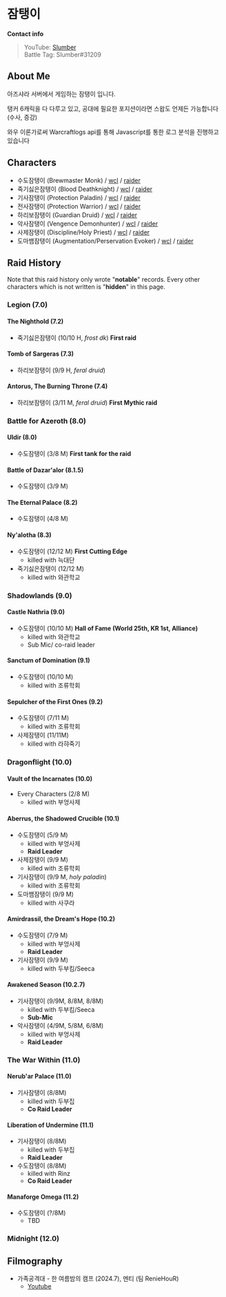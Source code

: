 # **잠탱이**

**Contact info**  

> YouTube: [Slumber](https://www.youtube.com/@Slumber957)  
> Battle Tag: Slumber#31209

## About Me
아즈샤라 서버에서 게임하는 잠탱이 입니다.

탱커 6캐릭을 다 다루고 있고, 공대에 필요한 포지션이라면 스왑도 언제든 가능합니다 (수사, 증강)

와우 이론가로써 Warcraftlogs api를 통해 Javascript를 통한 로그 분석을 진행하고 있습니다

## Characters

- 수도잠탱이 (Brewmaster Monk) / [wcl](https://www.warcraftlogs.com/character/id/71983202) / [raider](https://raider.io/characters/kr/azshara/%EC%88%98%EB%8F%84%EC%9E%A0%ED%83%B1%EC%9D%B4)
- 죽기싫은잠탱이 (Blood Deathknight) / [wcl](https://www.warcraftlogs.com/character/id/72068316) / [raider](https://raider.io/characters/kr/azshara/%EC%A3%BD%EA%B8%B0%EC%8B%AB%EC%9D%80%EC%9E%A0%ED%83%B1%EC%9D%B4)
- 기사잠탱이 (Protection Paladin) / [wcl](https://www.warcraftlogs.com/character/id/71689323) / [raider](https://raider.io/characters/kr/azshara/%EA%B8%B0%EC%82%AC%EC%9E%A0%ED%83%B1%EC%9D%B4)
- 전사잠탱이 (Protection Warrior) / [wcl](https://www.warcraftlogs.com/character/id/71863854) / [raider](https://raider.io/characters/kr/azshara/%EC%A0%84%EC%82%AC%EC%9E%A0%ED%83%B1%EC%9D%B4)
- 하리보잠탱이 (Guardian Druid) / [wcl](https://www.warcraftlogs.com/character/id/72384124) / [raider](https://raider.io/characters/kr/azshara/%ED%95%98%EB%A6%AC%EB%B3%B4%EC%9E%A0%ED%83%B1%EC%9D%B4)
- 악사잠탱이 (Vengence Demonhunter) / [wcl](https://www.warcraftlogs.com/character/id/72384116) / [raider](https://raider.io/characters/kr/azshara/%EC%95%85%EC%82%AC%EC%9E%A0%ED%83%B1%EC%9D%B4)
- 사제잠탱이 (Discipline/Holy Priest) / [wcl](https://www.warcraftlogs.com/character/id/71660977) / [raider](https://raider.io/characters/kr/azshara/%EC%82%AC%EC%A0%9C%EC%9E%A0%ED%83%B1%EC%9D%B4)
- 도마뱀잠탱이 (Augmentation/Perservation Evoker) / [wcl](https://www.warcraftlogs.com/character/id/73728261) / [raider](https://raider.io/characters/kr/azshara/%EB%8F%84%EB%A7%88%EB%B1%80%EC%9E%A0%ED%83%B1%EC%9D%B4)

## Raid History
Note that this raid history only wrote "**notable**" records. 
Every other characters which is not written is "**hidden**" in this page.
### **Legion (7.0)**
#### The Nighthold (7.2)
* 죽기싫은잠탱이 (10/10 H, *frost dk*)
**First raid**

#### Tomb of Sargeras (7.3)
* 하리보잠탱이 (9/9 H, *feral druid*)

#### Antorus, The Burning Throne (7.4)
* 하리보잠탱이 (3/11 M, *feral druid*)
**First Mythic raid**

### **Battle for Azeroth (8.0)**
#### Uldir (8.0)
* 수도잠탱이 (3/8 M)
**First tank for the raid**

#### Battle of Dazar'alor (8.1.5)
* 수도잠탱이 (3/9 M)

#### The Eternal Palace (8.2)
* 수도잠탱이 (4/8 M)

#### Ny'alotha (8.3)
* 수도잠탱이 (12/12 M)
**First Cutting Edge**
  * killed with 늑대단
* 죽기싫은잠탱이 (12/12 M)
  * killed with 와관학교

### **Shadowlands (9.0)**
#### Castle Nathria (9.0)
* 수도잠탱이 (10/10 M)
**Hall of Fame (World 25th, KR 1st, Alliance)**
  * killed with 와관학교
  * Sub Mic/ co-raid leader

#### Sanctum of Domination (9.1)
* 수도잠탱이 (10/10 M)
  * killed with 조류학회

#### Sepulcher of the First Ones (9.2)
* 수도잠탱이 (7/11 M)
  * killed with 조류학회
* 사제잠탱이 (11/11M)
  * killed with 라햐죽기

### **Dragonflight (10.0)**
#### Vault of the Incarnates (10.0)
* Every Characters (2/8 M)
  * killed with 부엉사제

#### Aberrus, the Shadowed Crucible (10.1)
* 수도잠탱이 (5/9 M)
  * killed with 부엉사제
  * **Raid Leader**
* 사제잠탱이 (9/9 M)
  * killed with 조류학회
* 기사잠탱이 (9/9 M, *holy paladin*)
  * killed with 조류학회
* 도마뱀잠탱이 (9/9 M)
  * killed with 사쿠라

#### Amirdrassil, the Dream's Hope (10.2)
* 수도잠탱이 (7/9 M)
  * killed with 부엉사제
  * **Raid Leader**
* 기사잠탱이 (9/9 M)
  * killed with 두부킴/Seeca

#### Awakened Season (10.2.7)
* 기사잠탱이 (9/9M, 8/8M, 8/8M)
  * killed with 두부킴/Seeca
  * **Sub-Mic**
* 악사잠탱이 (4/9M, 5/8M, 6/8M)
  * killed with 부엉사제
  * **Raid Leader** 

### **The War Within (11.0)**
#### Nerub'ar Palace (11.0)
* 기사잠탱이 (8/8M)
  * killed with 두부집
  * **Co Raid Leader**
    
#### Liberation of Undermine (11.1)
* 기사잠탱이 (8/8M)
  * killed with 두부집
  * **Raid Leader**
* 수도잠탱이 (8/8M)
  * killed with Rinz
  * **Co Raid Leader**
    
#### Manaforge Omega (11.2)
* 수도잠탱이 (?/8M)
  * TBD

### **Midnight (12.0)**

## Filmography
- 가족공격대 - 한 여름밤의 캠프 (2024.7), 멘티 (팀 RenieHouR)
  - [Youtube](https://www.youtube.com/watch?v=f0DiVhOOV9c)


